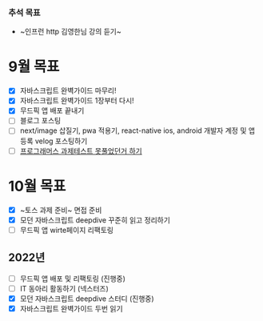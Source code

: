 ### 추석 목표
- ~인프런 http 김영한님 강의 듣기~

# 9월 목표 
- [x] 자바스크립트 완벽가이드 마무리!
- [x] 자바스크립트 완벽가이드 1장부터 다시!
- [x] 무드픽 앱 배포 끝내기
- [ ] 블로그 포스팅
- [ ] next/image 삽질기, pwa 적용기, react-native ios, android 개발자 계정 및 앱 등록 velog 포스팅하기
- [ ] [프로그래머스 과제테스트 못풀었던거 하기](https://programmers.co.kr/skill_check_assignments/298)

# 10월 목표

- [x] ~토스 과제 준비~ 면접 준비
- [x] 모던 자바스크립트 deepdive 꾸준히 읽고 정리하기
- [ ] 무드픽 앱 wirte페이지 리팩토링

## 2022년
- [ ] 무드픽 앱 배포 및 리팩토링 (진행중)
- [ ] IT 동아리 활동하기 (넥스터즈)
- [x] 모던 자바스크립트 deepdive 스터디 (진행중)
- [x] 자바스크립트 완벽가이드 두번 읽기
